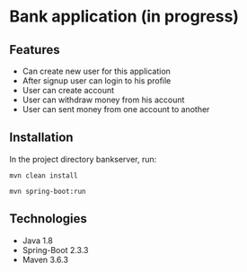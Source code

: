 # Bank application (in progress)

## Features

* Can create new user for this application
* After signup user can login to his profile
* User can create account
* User can withdraw money from his account
* User can sent money from one account to another

## Installation

In the project directory bankserver, run:

```mvn
mvn clean install
```

```mvn
mvn spring-boot:run
```

## Technologies
- Java 1.8
- Spring-Boot 2.3.3
- Maven 3.6.3
